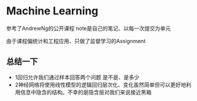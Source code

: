 # Machine Learning
参考了AndrewNg的公开课程
note是自己的笔记、以每一次提交为单元

由于课程偏统计和工程应用、只做了监督学习的Assignment

## 总结一下
- 1回归允许我们通过样本回答两个问题
是不是、是多少
- 2神经网络将使用线性模型的逻辑回归层次化、变化虽然简单但可以更好地利用信息中隐含的结构。不幸的是隐含层对我们来说接近黑箱
